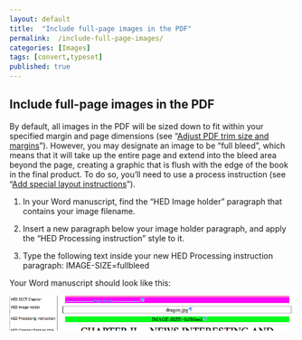```yaml
---
layout: default
title:  "Include full-page images in the PDF"
permalink:  /include-full-page-images/
categories: [Images]
tags: [convert,typeset]
published: true
---
```


<section data-type="chapter" class="hsecchapter" data-hederis-type="hsecchapter" id="include-full-page-images" data-pi-attrs="id: include-full-page-images; data-tags: convert,typeset;" role="doc-chapter" data-tags="convert,typeset" data-author-name=" " data-book-title=" " title="Include full-page images in the PDF"><h1 data-hederis-type="hblkchaptitle" class="hblkchaptitle" id="p7mXGQSsK">Include full-page images in the PDF</h1>
    <p class="hblkp" data-hederis-type="hblkp" id="pwSx2JQcQ">By default, all images in the PDF will be sized down to fit within your specified margin and page dimensions (see &#8220;<a href="{% post_url 2019-07-09-29-AdjustPDFtrimsizeandmargins %}"><span class="Hyperlink">Adjust PDF trim size and margins</span></a>&#8221;). However, you may designate an image to be &#8220;full bleed&#8221;, which means that it will take up the entire page and extend into the bleed area beyond the page, creating a graphic that is flush with the edge of the book in the final product. To do so, you&#8217;ll need to use a process instruction (see &#8220;<a href="{% post_url 2019-07-09-32-Addspeciallayoutinstructions %}"><span class="Hyperlink">Add special layout instructions</span></a>&#8221;).</p>
    <ol class="hwprnum-list" data-hederis-type="hwprnum-list" id="plF4Ghq1C"><li class="hblkoli" data-hederis-type="hblkoli" id="lik2EOLuqz"><p class="hblkoli" data-hederis-type="hblkoli" id="pzcjzELlx">In your Word manuscript, find the &#8220;HED Image holder&#8221; paragraph that contains your image filename.</p></li>
    <li class="hblkoli" data-hederis-type="hblkoli" id="ligAZSVIVo"><p class="hblkoli" data-hederis-type="hblkoli" id="puzZe5kP8">Insert a new paragraph below your image holder paragraph, and apply the &#8220;HED Processing instruction&#8221; style to it.</p></li>
    <li class="hblkoli" data-hederis-type="hblkoli" id="linG9hsap3"><p class="hblkoli" data-hederis-type="hblkoli" id="pgYgI3B4d">Type the following text inside your new HED Processing instruction paragraph: IMAGE-SIZE=fullbleed</p></li>
    </ol>
    <p class="hblkp" data-hederis-type="hblkp" id="pfv8IuIdn">Your Word manuscript should look like this:</p>
    <img data-hederis-type="hblkimg" class="hblkimg" id="psBDIiU9i" src="/images/fullbleed_1.png"/>
    </section>
    
